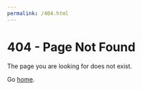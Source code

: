 ```yaml
---
permalink: /404.html
---
```


# 404 - Page Not Found

The page you are looking for does not exist.

Go [home](https://8hantanu.net).
